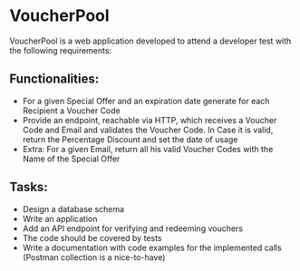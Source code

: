 # VoucherPool

VoucherPool is a web application developed to attend a developer test with the following requirements:

## Functionalities:

- For a given Special Offer and an expiration date generate for each Recipient a
Voucher Code
- Provide an endpoint, reachable via HTTP, which receives a Voucher Code and Email
and validates the Voucher Code. In Case it is valid, return the Percentage Discount
and set the date of usage
- Extra: For a given Email, return all his valid Voucher Codes with the Name of the
Special Offer

## Tasks:

- Design a database schema
- Write an application
- Add an API endpoint for verifying and redeeming vouchers
- The code should be covered by tests
- Write a documentation with code examples for the implemented calls (Postman
collection is a nice-to-have)
